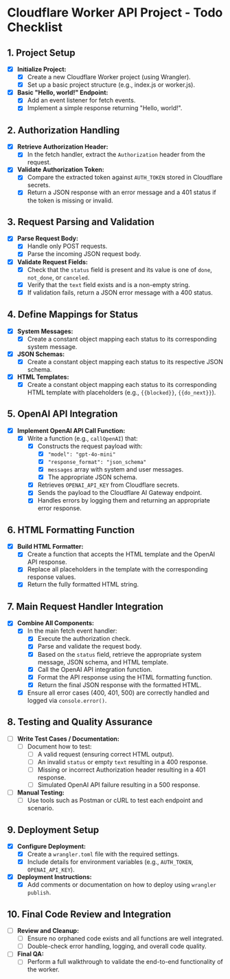 # Cloudflare Worker API Project - Todo Checklist

## 1. Project Setup
- [X] **Initialize Project:**  
  - [X] Create a new Cloudflare Worker project (using Wrangler).
  - [X] Set up a basic project structure (e.g., index.js or worker.js).

- [X] **Basic "Hello, world!" Endpoint:**  
  - [X] Add an event listener for fetch events.
  - [X] Implement a simple response returning "Hello, world!".

## 2. Authorization Handling
- [X] **Retrieve Authorization Header:**  
  - [X] In the fetch handler, extract the `Authorization` header from the request.
  
- [X] **Validate Authorization Token:**  
  - [X] Compare the extracted token against `AUTH_TOKEN` stored in Cloudflare secrets.
  - [X] Return a JSON response with an error message and a 401 status if the token is missing or invalid.

## 3. Request Parsing and Validation
- [X] **Parse Request Body:**  
  - [X] Handle only POST requests.
  - [X] Parse the incoming JSON request body.
  
- [X] **Validate Request Fields:**  
  - [X] Check that the `status` field is present and its value is one of `done`, `not_done`, or `canceled`.
  - [X] Verify that the `text` field exists and is a non-empty string.
  - [X] If validation fails, return a JSON error message with a 400 status.

## 4. Define Mappings for Status
- [X] **System Messages:**  
  - [X] Create a constant object mapping each status to its corresponding system message.

- [X] **JSON Schemas:**  
  - [X] Create a constant object mapping each status to its respective JSON schema.

- [X] **HTML Templates:**  
  - [X] Create a constant object mapping each status to its corresponding HTML template with placeholders (e.g., `{{blocked}}`, `{{do_next}}`).

## 5. OpenAI API Integration
- [X] **Implement OpenAI API Call Function:**  
  - [X] Write a function (e.g., `callOpenAI`) that:
    - [X] Constructs the request payload with:
      - [X] `"model": "gpt-4o-mini"`
      - [X] `"response_format": "json_schema"`
      - [X] `messages` array with system and user messages.
      - [X] The appropriate JSON schema.
    - [X] Retrieves `OPENAI_API_KEY` from Cloudflare secrets.
    - [X] Sends the payload to the Cloudflare AI Gateway endpoint.
    - [X] Handles errors by logging them and returning an appropriate error response.

## 6. HTML Formatting Function
- [X] **Build HTML Formatter:**  
  - [X] Create a function that accepts the HTML template and the OpenAI API response.
  - [X] Replace all placeholders in the template with the corresponding response values.
  - [X] Return the fully formatted HTML string.

## 7. Main Request Handler Integration
- [X] **Combine All Components:**  
  - [X] In the main fetch event handler:
    - [X] Execute the authorization check.
    - [X] Parse and validate the request body.
    - [X] Based on the `status` field, retrieve the appropriate system message, JSON schema, and HTML template.
    - [X] Call the OpenAI API integration function.
    - [X] Format the API response using the HTML formatting function.
    - [X] Return the final JSON response with the formatted HTML.
  - [X] Ensure all error cases (400, 401, 500) are correctly handled and logged via `console.error()`.

## 8. Testing and Quality Assurance
- [ ] **Write Test Cases / Documentation:**  
  - [ ] Document how to test:
    - [ ] A valid request (ensuring correct HTML output).
    - [ ] An invalid `status` or empty `text` resulting in a 400 response.
    - [ ] Missing or incorrect Authorization header resulting in a 401 response.
    - [ ] Simulated OpenAI API failure resulting in a 500 response.
- [ ] **Manual Testing:**  
  - [ ] Use tools such as Postman or cURL to test each endpoint and scenario.

## 9. Deployment Setup
- [X] **Configure Deployment:**  
  - [X] Create a `wrangler.toml` file with the required settings.
  - [X] Include details for environment variables (e.g., `AUTH_TOKEN`, `OPENAI_API_KEY`).
  
- [X] **Deployment Instructions:**  
  - [X] Add comments or documentation on how to deploy using `wrangler publish`.

## 10. Final Code Review and Integration
- [ ] **Review and Cleanup:**  
  - [ ] Ensure no orphaned code exists and all functions are well integrated.
  - [ ] Double-check error handling, logging, and overall code quality.
- [ ] **Final QA:**  
  - [ ] Perform a full walkthrough to validate the end-to-end functionality of the worker.
